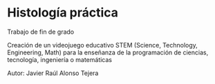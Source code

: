 # Histología práctica
Trabajo de fin de grado

Creación de un videojuego educativo STEM (Science, Technology, Engineering, Math) para la enseñanza de la programación de ciencias, tecnología, ingeniería o matemáticas

Autor: Javier Raúl Alonso Tejera
